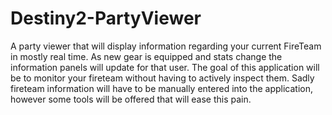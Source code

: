 # Destiny2-PartyViewer
A party viewer that will display information regarding your current FireTeam in mostly real time. As new gear is equipped and stats change the information panels will update for that user. The goal of this application will be to monitor your fireteam without having to actively inspect them. Sadly fireteam information will have to be manually entered into the application, however some tools will be offered that will ease this pain. 
